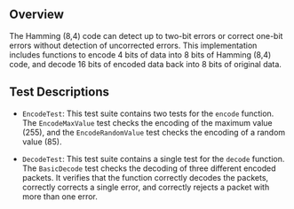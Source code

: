 ## Overview

The Hamming (8,4) code can detect up to two-bit errors or correct one-bit errors without detection of uncorrected errors. This implementation includes functions to encode 4 bits of data into 8 bits of Hamming (8,4) code, and decode 16 bits of encoded data back into 8 bits of original data.


## Test Descriptions

- `EncodeTest`: This test suite contains two tests for the `encode` function. The `EncodeMaxValue` test checks the encoding of the maximum value (255), and the `EncodeRandomValue` test checks the encoding of a random value (85).

- `DecodeTest`: This test suite contains a single test for the `decode` function. The `BasicDecode` test checks the decoding of three different encoded packets. It verifies that the function correctly decodes the packets, correctly corrects a single error, and correctly rejects a packet with more than one error.

